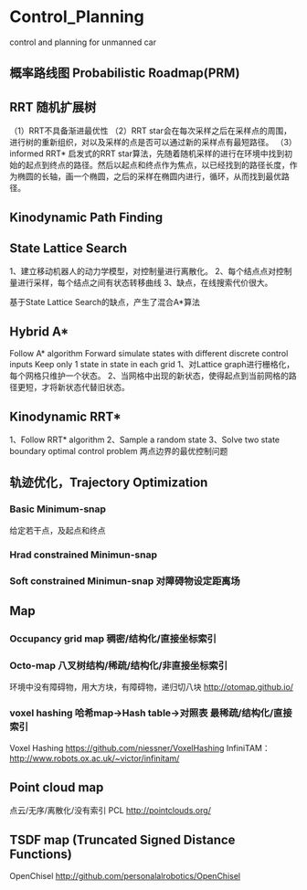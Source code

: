 # Control_Planning
control and planning for unmanned car
## 概率路线图 Probabilistic Roadmap(PRM)
## RRT 随机扩展树
（1）RRT不具备渐进最优性
（2）RRT star会在每次采样之后在采样点的周围，进行树的重新组织，对以及采样的点是否可以通过新的采样点有最短路径。
（3）informed RRT* 启发式的RRT star算法，先随着随机采样的进行在环境中找到初始的起点到终点的路径。然后以起点和终点作为焦点，以已经找到的路径长度，作为椭圆的长轴，画一个椭圆，之后的采样在椭圆内进行，循环，从而找到最优路径。


## Kinodynamic Path Finding
## State Lattice Search
1、建立移动机器人的动力学模型，对控制量进行离散化。
2、每个结点点对控制量进行采样，每个结点之间有状态转移曲线
3、缺点，在线搜索代价很大。


基于State Lattice Search的缺点，产生了混合A*算法
## Hybrid A*
Follow A* algorithm
Forward simulate states with different discrete control inputs
Keep only 1 state in state in each grid
1、对Lattice graph进行栅格化，每个网格只维护一个状态。
2、当网格中出现的新状态，使得起点到当前网格的路径更短，才将新状态代替旧状态。


## Kinodynamic RRT*
1、Follow RRT* algorithm
2、Sample a random state
3、Solve two state boundary optimal control problem 两点边界的最优控制问题


## 轨迹优化，Trajectory Optimization
### Basic Minimum-snap
给定若干点，及起点和终点

### Hrad constrained Minimun-snap 
### Soft constrained Minimun-snap 对障碍物设定距离场

## Map
### Occupancy grid map  稠密/结构化/直接坐标索引
### Octo-map            八叉树结构/稀疏/结构化/非直接坐标索引
环境中没有障碍物，用大方块，有障碍物，递归切八块
http://otomap.github.io/

### voxel hashing 哈希map->Hash table->对照表  最稀疏/结构化/直接索引
Voxel Hashing
https://github.com/niessner/VoxelHashing
InfiniTAM：
http://www.robots.ox.ac.uk/~victor/infinitam/

## Point cloud map
点云/无序/离散化/没有索引
PCL
http://pointclouds.org/

## TSDF map (Truncated Signed Distance Functions)
OpenChisel
http://github.com/personalalrobotics/OpenChisel




 




